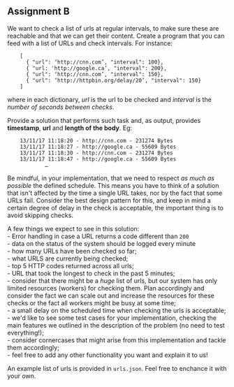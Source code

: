 ## Assignment B

We want to check a list of urls at regular intervals, to make sure these are reachable and that we can get their content. Create a program that you can feed with a list of URLs and check intervals. For instance:
```
    [
      { "url": ‘http://cnn.com’, "interval": 100},
      { "url: 'http://google.ca’, "interval": 200},
      { "url": ‘http://cnn.com’, "interval": 150},
      { "url": ‘http://httpbin.org/delay/20’, "interval": 150}
    ]
```
where in each dictionary, _url_ is the url to be checked and _interval_ is the _number of seconds between checks_.

Provide a solution that performs such task and, as output, provides **timestamp**,  **url** and **length of the body**. 
Eg:
```
    13/11/17 11:18:20 - http://cnn.com - 231274 Bytes
    13/11/17 11:18:27 - http://google.ca - 55609 Bytes
    13/11/17 11:18:30 - http://cnn.com - 231274 Bytes
    13/11/17 11:18:47 - http://google.ca - 55609 Bytes
            …
```

Be mindful, in your implementation, that we need to respect _as much as possible_ the defined schedule. This means you have to think of a solution that isn't affected by the time a single URL takes, nor by the fact that some URLs fail. Consider the best design pattern for this, and keep in mind a certain degree of delay in the check is acceptable, the important thing is to avoid skipping checks.

 A few things we expect to see in this solution:  
    - Error handling in case a URL returns a code different than `200`  
    - data on the status of the system should be logged every minute  
        - how many URLs have been checked so far;  
        - what URLS are currently being checked;  
        - top 5 HTTP codes returned across all urls;  
        - URL that took the longest to check in the past 5 minutes;  
    - consider that there might be a _huge_ list of urls, but our system has only limited resources (workers) for checking them. Plan accordingly and consider the fact we can scale out and increase the resources for these checks or the fact all workers might be busy at some time;  
    - a small delay on the scheduled time when checking the urls is acceptable;  
    - we'd like to see some test cases for your implementation, checking the main features we outlined in the description of the problem (no need to test everything!);  
    - consider cornercases that might arise from this implementation and tackle them accordingly;  
    - feel free to add any other functionality you want and explain it to us!  
  
An example list of urls is provided in `urls.json`. Feel free to enchance it with your own.

